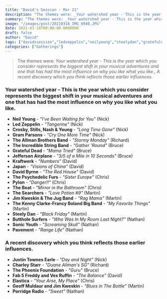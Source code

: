 ```yaml
---
title: "David's Session - Mar 21"
description: "The themes were: _Your watershed year - This is the year which you consider represents the biggest shift in your musical adventures and one that has had the most influence on why you like what you like., A recent discovery which you think reflects those earlier influences._"
summary: "The themes were: _Your watershed year - This is the year which you consider represents the biggest shift in your musical adventures and one that has had the most influence on why you like what you like., A recent discovery which you think reflects those earlier influences._"
image: "/images/post/20210318_IMG_0940.JPG"
date: 2021-03-18T00:00:00.0000000
draft: false
author: "David"
tags: ["davidssession","ledzeppelin","neilyoung","steelydan","gratefuldead","sonicyouth","japan","crosby","kraftwerk","theallmanbrothersband","thephoenixfoundation","jimkweskin","jeffersonairplane","pylon","stills","davidbyrne","nashandyoung","thebeat","pavement","theincrediblestringband","gramparsons","thesearchers","geoffmuldaur","porridgeradio","thepsychedelicfurs","elastica","kennyclarke","francyboland","charleystarr","buttholesurfers","justintownesearle","fab5freddyandvexruffin"]
categories: ["Gatherings"]
---
```

> The themes were: _Your watershed year - This is the year which you consider represents the biggest shift in your musical adventures and one that has had the most influence on why you like what you like., A recent discovery which you think reflects those earlier influences._
### Your watershed year - This is the year which you consider represents the biggest shift in your musical adventures and one that has had the most influence on why you like what you like.
- **Neil Young** - _"I've Been Waiting for You"_ (Nick)
- **Led Zeppelin** - _"Tangerine"_ (Nick)
- **Crosby, Stills, Nash & Young** - _"Long Time Gone"_ (Nick)
- **Gram Parsons** - _"Cry One More Time"_ (Nick)
- **The Allman Brothers Band** - _"Stormy Monday"_ (Richard)
- **The Incredible String Band** - _"Gather 'Round"_ (Bruce)
- **Grateful Dead** - _"Mama Tried"_ (Bruce)
- **Jefferson Airplane** - _"3/5 of a Mile in 10 Seconds"_ (Bruce)
- **Kraftwerk** - _"Numbers"_ (David)
- **Japan** - _"Visions of China"_ (David)
- **David Byrne** - _"The Red House"_ (David)
- **The Psychedelic Furs** - _"Sister Europe"_ (Chris)
- **Pylon** - _"Danger!!"_ (Chris)
- **The Beat** - _"Mirror in the Bathroom"_ (Chris)
- **The Searchers** - _"Love Potion #9"_ (Martin)
- **Jim Kweskin & The Jug Band** - _"Rag Mama"_ (Martin)
- **The Kenny Clarke-Francy Boland Big Band** - _"My Favorite Things"_ (Martin)
- **Steely Dan** - _"Black Friday"_ (Martin)
- **Butthole Surfers** - _"Who Was In My Room Last Night?"_ (Nathan)
- **Sonic Youth** - _"Screaming Skull"_ (Nathan)
- **Pavement** - _"Range Life"_ (Nathan)
### A recent discovery which you think reflects those earlier influences.
- **Justin Townes Earle** - _"Day and Night"_ (Nick)
- **Charley Starr** - _"Duane Allman's SG"_ (Richard)
- **The Phoenix Foundation** - _"Guru"_ (Bruce)
- **Fab 5 Freddy and Vex Ruffin** - _"The Balance"_ (David)
- **Elastica** - _"Your Arse, My Place"_ (Chris)
- **Geoff Muldaur and Jim Kweskin** - _"Blues in The Bottle"_ (Martin)
- **Porridge Radio** - _"Sweet"_ (Nathan)
